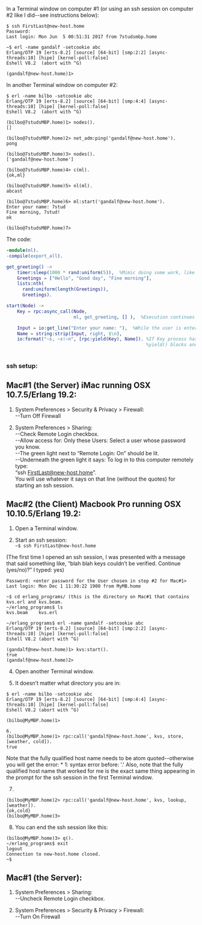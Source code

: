 In a Terminal window on computer #1 (or using an ssh session on computer #2 like I did--see instructions below):
```
$ ssh FirstLast@new-host.home
Password:
Last login: Mon Jun  5 00:51:31 2017 from 7studsmbp.home

~$ erl -name gandalf -setcookie abc
Erlang/OTP 19 [erts-8.2] [source] [64-bit] [smp:2:2] [async-threads:10] [hipe] [kernel-poll:false]
Eshell V8.2  (abort with ^G)

(gandalf@new-host.home)1> 
```

In another Terminal window on computer #2:
```
$ erl -name bilbo -setcookie abc
Erlang/OTP 19 [erts-8.2] [source] [64-bit] [smp:4:4] [async-threads:10] [hipe] [kernel-poll:false]
Eshell V8.2  (abort with ^G)

(bilbo@7studsMBP.home)1> nodes().
[]

(bilbo@7studsMBP.home)2> net_adm:ping('gandalf@new-host.home').
pong

(bilbo@7studsMBP.home)3> nodes().
['gandalf@new-host.home']

(bilbo@7studsMBP.home)4> c(ml).
{ok,ml}

(bilbo@7studsMBP.home)5> nl(ml).
abcast

(bilbo@7studsMBP.home)6> ml:start('gandalf@new-host.home').
Enter your name: 7stud
Fine morning, 7stud!
ok

(bilbo@7studsMBP.home)7>
```

The code:
```erlang
-module(ml).
-compile(export_all).

get_greeting() ->
    timer:sleep(1000 * rand:uniform(5)),  %Mimic doing some work, like accessing websites to get interesting greetings.
    Greetings = ["Hello", "Good day", "Fine morning"],
    lists:nth(
      rand:uniform(length(Greetings)),
      Greetings).

start(Node) ->
    Key = rpc:async_call(Node,
                         ml, get_greeting, [] ),  %Execution continues immediately on the next line.

    Input = io:get_line("Enter your name: "),  %While the user is entering their name, the other node is doing some work.
    Name = string:strip(Input, right, $\n),
    io:format("~s, ~s!~n", [rpc:yield(Key), Name]). %If Key process hasn't returned yet,
                                                    %yield() blocks and waits for the return value.
                                                    
```    

### ssh setup:

Mac#1 (the Server) iMac running OSX 10.7.5/Erlang 19.2: 
------------------- 
1. System Preferences > Security & Privacy > Firewall:  
--Turn Off Firewall

2. System Preferences > Sharing:   
--Check Remote Login checkbox.   
--Allow access for: Only these Users: Select a user whose password you know.   
--The green light next to “Remote Login: On” should be lit.   
--Underneath the green light it says: To log in to this computer remotely type:   
“ssh FirstLast@new-host.home”.   
You will use whatever it says on that line (without the quotes) for starting an ssh session.  

Mac#2 (the Client) Macbook Pro running OSX 10.10.5/Erlang 19.2: 
--------------------- 
1. Open a Terminal window.  

2. Start an ssh session:   
```~$ ssh FirstLast@new-host.home```

(The first time I opened an ssh session, I was presented with a message that said something like, “blah blah keys couldn’t be verified. Continue (yes/no)?” I typed: yes)  
```
Password: <enter password for the User chosen in step #2 for Mac#1>   
Last login: Mon Dec 1 11:30:22 1900 from MyMB.home

~$ cd erlang_programs/ (this is the directory on Mac#1 that contains kvs.erl and kvs.beam. 
~/erlang_programs$ ls 
kvs.beam	kvs.erl

~/erlang_programs$ erl -name gandalf -setcookie abc   
Erlang/OTP 19 [erts-8.2] [source] [64-bit] [smp:2:2] [async-threads:10] [hipe] [kernel-poll:false]   
Eshell V8.2 (abort with ^G)  

(gandalf@new-host.home)1> kvs:start().   
true   
(gandalf@new-host.home)2>   
```
4. Open another Terminal window.

5. It doesn’t matter what directory you are in: 
```
$ erl -name bilbo -setcookie abc   
Erlang/OTP 19 [erts-8.2] [source] [64-bit] [smp:4:4] [async-threads:10] [hipe] [kernel-poll:false]   
Eshell V8.2 (abort with ^G)  

(bilbo@MyMBP.home)1>  

6. 
(bilbo@MyMBP.home)1> rpc:call('gandalf@new-host.home', kvs, store, [weather, cold]).   
true
```
Note that the fully qualified host name needs to be atom quoted--otherwise you will get the error: * 1: syntax error before: '.' Also, note that the fully qualified host name that worked for me is the exact same thing appearing in the prompt for the ssh session in the first Terminal window.

7. 
```
(bilbo@MyMBP.home)2> rpc:call('gandalf@new-host.home', kvs, lookup, [weather]).   
{ok,cold}   
(bilbo@MyMBP.home)3>   
```
8. You can end the ssh session like this:
```
(bilbo@MyMBP.home)3> q().   
~/erlang_programs$ exit   
logout   
Connection to new-host.home closed.    
~$  
```
Mac#1 (the Server): 
------------------- 
1. System Preferences > Sharing:   
--Uncheck Remote Login checkbox.

2. System Preferences > Security & Privacy > Firewall:   
--Turn On Firewall
